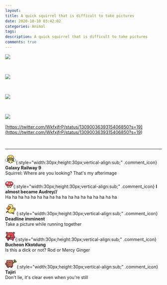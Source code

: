```yaml
---
layout: 
title: A quick squirrel that is difficult to take pictures
date: 2020-10-10 03:42:02
categories: Animal
tags: 
description: A quick squirrel that is difficult to take pictures
comments: true
---
```


![](https://blog.kakaocdn.net/dn/cmFwll/btqKBOmLWFr/JGHVK4kh8beRaS8l7L4wcK/img.jpg)

​

![](https://blog.kakaocdn.net/dn/buaAvH/btqKABgTr5y/ArQS5EzKHq4aiI8EocgpsK/img.jpg)

​

![](https://blog.kakaocdn.net/dn/bpfmP1/btqKv79og69/Hw1Y5S7ynduiljWosmvLE0/img.jpg)

​

![](https://blog.kakaocdn.net/dn/EhaNy/btqKBONQT7e/Rcg7oBiJqEewp4xjRoZ6W0/img.jpg)

[https://twitter.com/WkfxjfrP/status/1309003639315406850?s=19](<https://twitter.com/WkfxjfrP/status/1309003639315406850?s=19>)

​

* * *

![comment](/assets/character/bee.png){:style="width:30px;height:30px;vertical-align:sub;" .comment_icon} **Galaxy Railway 9**  
Squirrel: Where are you looking? That's my afterimage  
  
![comment](/assets/character/mushroom.png){:style="width:30px;height:30px;vertical-align:sub;" .comment_icon} **I almost became Audrey//**  
Ha ha ha ha ha ha ha ha ha ha ha ha ha ha ha ha ha ha   
  
![comment](/assets/character/duck.png){:style="width:30px;height:30px;vertical-align:sub;" .comment_icon} **Deadline imminent**  
Take a picture while running together   
  
![comment](/assets/character/pig.png){:style="width:30px;height:30px;vertical-align:sub;" .comment_icon} **Bucheon Kkotdung**  
Is this a dick or not? Rod or Mercy Ginger  
  
![comment](/assets/character/trunk.png){:style="width:30px;height:30px;vertical-align:sub;" .comment_icon} **Tajiri**  
Don't lie, it's clear even when you're still   
  

